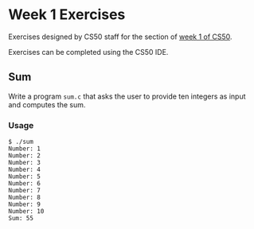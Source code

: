 # Week 1 Exercises

Exercises designed by CS50 staff for the section of [week 1 of CS50](https://cs50.harvard.edu/college/2020/fall/weeks/1/).

Exercises can be completed using the CS50 IDE.

## Sum

Write a program `sum.c` that asks the user to provide ten integers as input and computes the sum.

### Usage

```
$ ./sum
Number: 1
Number: 2
Number: 3
Number: 4
Number: 5
Number: 6
Number: 7
Number: 8
Number: 9
Number: 10
Sum: 55
```
